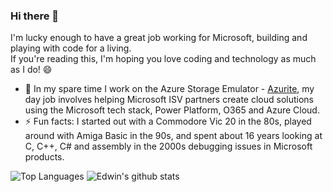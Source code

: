 ### Hi there 👋

I'm lucky enough to have a great job working for Microsoft, building and playing with code for a living.  
If you're reading this, I'm hoping you love coding and technology as much as I do! 😄

- 🔭 In my spare time I work on the Azure Storage Emulator - [Azurite](https://github.com/azure/azurite), my day job involves helping Microsoft ISV partners create cloud solutions using the Microsoft tech stack, Power Platform, O365 and Azure Cloud.
- ⚡ Fun facts: I started out with a Commodore Vic 20 in the 80s, played around with Amiga Basic in the 90s, and spent about 16 years looking at C, C++, C# and assembly in the 2000s debugging issues in Microsoft products. 

![Top Languages](https://github-readme-stats.vercel.app/api/top-langs/?username=edwin-huber&hide=html&exclude_repo=edwin-huber.github.io,barra-parking,edwin-huber.github.io.hugo)
![Edwin's github stats](https://github-readme-stats.vercel.app/api?username=edwin-huber&show_icons=true&count_private=true&line_height=40)
